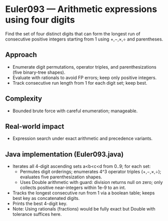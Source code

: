# Euler093 — Arithmetic expressions using four digits

Find the set of four distinct digits that can form the longest run of consecutive positive integers starting from 1 using +,−,×,÷ and parentheses.

## Approach

- Enumerate digit permutations, operator triples, and parenthesizations (five binary-tree shapes).
- Evaluate with rationals to avoid FP errors; keep only positive integers.
- Track consecutive run length from 1 for each digit set; keep best.

## Complexity
- Bounded brute force with careful enumeration; manageable.

## Real-world impact
- Expression search under exact arithmetic and precedence variants.

## Java implementation (Euler093.java)
- Iterates all 4-digit ascending sets a<b<c<d from 0..9; for each set:
	- Permutes digit orderings; enumerates 4^3 operator triples (+,−,×,÷); evaluates five parenthesization shapes.
	- Uses Double arithmetic with guard: division returns null on zero; only collects positive near-integers within 1e-9 to an int.
- Tracks the longest consecutive run from 1 via a boolean table; keeps best key as concatenated digits.
- Prints the best 4-digit key.
- Note: Using rationals (fractions) would be fully exact but Double with tolerance suffices here.
